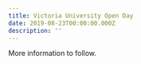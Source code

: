 ```yaml
---
title: Victoria University Open Day
date: 2019-08-23T00:00:00.000Z
description: ''
---
```

More information to follow.


